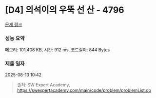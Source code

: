# [D4] 의석이의 우뚝 선 산 - 4796 

[문제 링크](https://swexpertacademy.com/main/code/problem/problemDetail.do?contestProbId=AWS2h6AKBCoDFAVT) 

### 성능 요약

메모리: 101,408 KB, 시간: 912 ms, 코드길이: 844 Bytes

### 제출 일자

2025-08-13 10:42



> 출처: SW Expert Academy, https://swexpertacademy.com/main/code/problem/problemList.do